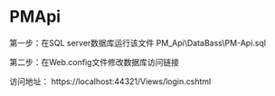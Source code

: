 # PMApi

第一步：在SQL server数据库运行该文件  PM_Api\DataBass\PM-Api.sql

第二步：在Web.config文件修改数据库访问链接

访问地址： https://localhost:44321/Views/login.cshtml

